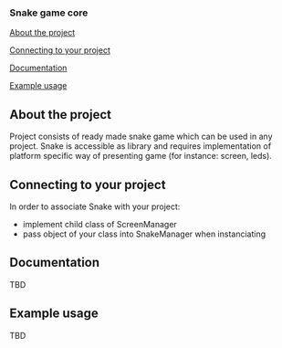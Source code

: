 ### Snake game core

[About the project](#about-the-project)

[Connecting to your project](#connecting-to-your-project)

[Documentation](#documentation)

[Example usage](#example-usage)

## About the project

Project consists of ready made snake game which can be used in any project. Snake is accessible as library and requires implementation of platform specific way of presenting game (for instance: screen, leds). 

## Connecting to your project

In order to associate Snake with your project:
* implement child class of ScreenManager
* pass object of your class into SnakeManager when instanciating

## Documentation

TBD

## Example usage

TBD